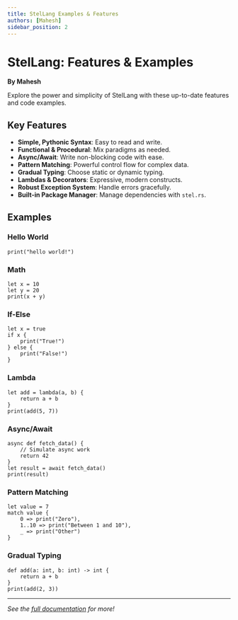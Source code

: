 ```yaml
---
title: StelLang Examples & Features
authors: [Mahesh]
sidebar_position: 2
---
```


# StelLang: Features & Examples

**By Mahesh**

Explore the power and simplicity of StelLang with these up-to-date features and code examples.

## Key Features

- **Simple, Pythonic Syntax**: Easy to read and write.
- **Functional & Procedural**: Mix paradigms as needed.
- **Async/Await**: Write non-blocking code with ease.
- **Pattern Matching**: Powerful control flow for complex data.
- **Gradual Typing**: Choose static or dynamic typing.
- **Lambdas & Decorators**: Expressive, modern constructs.
- **Robust Exception System**: Handle errors gracefully.
- **Built-in Package Manager**: Manage dependencies with `stel.rs`.

## Examples

### Hello World
```stel
print("hello world!")
```

### Math
```stel
let x = 10
let y = 20
print(x + y)
```

### If-Else
```stel
let x = true
if x {
    print("True!")
} else {
    print("False!")
}
```

### Lambda
```stel
let add = lambda(a, b) {
    return a + b
}
print(add(5, 7))
```

### Async/Await
```stel
async def fetch_data() {
    // Simulate async work
    return 42
}
let result = await fetch_data()
print(result)
```

### Pattern Matching
```stel
let value = 7
match value {
    0 => print("Zero"),
    1..10 => print("Between 1 and 10"),
    _ => print("Other")
}
```

### Gradual Typing
```stel
def add(a: int, b: int) -> int {
    return a + b
}
print(add(2, 3))
```

---

*See the [full documentation](/docs/stellang) for more!*
